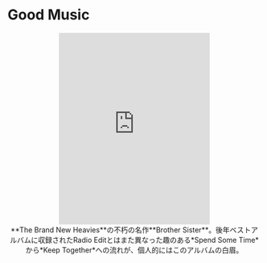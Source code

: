 # Good Music

<p align="center"><iframe src="https://open.spotify.com/embed/album/0n6y7yVyZBKpwZICyTvFFh" width="300" height="380" frameborder="0" allowtransparency="true" allow="encrypted-media"></iframe><br>**The Brand New Heavies**の不朽の名作**Brother Sister**。後年ベストアルバムに収録されたRadio Editとはまた異なった趣のある*Spend Some Time*から*Keep Together*への流れが、個人的にはこのアルバムの白眉。</p>
